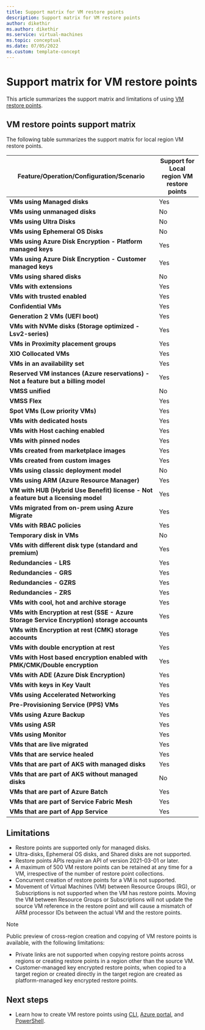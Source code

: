 ```yaml
---
title: Support matrix for VM restore points
description: Support matrix for VM restore points
author: dikethir
ms.author: dikethir
ms.service: virtual-machines
ms.topic: conceptual
ms.date: 07/05/2022
ms.custom: template-concept
---
```


# Support matrix for VM restore points

This article summarizes the support matrix and limitations of using [VM restore points](virtual-machines-create-restore-points.md).


## VM restore points support matrix

The following table summarizes the support matrix for local region VM restore points.

**Feature/Operation/Configuration/Scenario** | **Support for Local region VM restore points**
--- | ---
**VMs using Managed disks** | Yes
**VMs using unmanaged disks** | No
**VMs using Ultra Disks** | No
**VMs using Ephemeral OS Disks** | No
**VMs using Azure Disk Encryption - Platform managed keys** | Yes
**VMs using Azure Disk Encryption - Customer managed keys** | Yes
**VMs using shared disks** | No
**VMs with extensions** | Yes
**VMs with trusted enabled** | Yes
**Confidential VMs** | Yes
**Generation 2 VMs (UEFI boot)** | Yes
**VMs with NVMe disks (Storage optimized - Lsv2-series)** | Yes
**VMs in Proximity placement groups** | Yes
**XIO Collocated VMs** | Yes
**VMs in an availability set** | Yes
**Reserved VM instances (Azure reservations) - Not a feature but a billing model** | Yes
**VMSS unified** | No
**VMSS Flex** | Yes
**Spot VMs (Low priority VMs)** | Yes
**VMs with dedicated hosts** | Yes
**VMs with Host caching enabled** | Yes
**VMs with pinned nodes** | Yes
**VMs created from marketplace images** | Yes
**VMs created from custom images** | Yes
**VMs using classic deployment model** | No
**VMs using ARM (Azure Resource Manager)** | Yes
**VM with HUB (Hybrid Use Benefit) license - Not a feature but a licensing model** | Yes
**VMs migrated from on-prem using Azure Migrate** | Yes
**VMs with RBAC policies** | Yes
**Temporary disk in VMs** | No
**VMs with different disk type (standard and premium)** | Yes
**Redundancies - LRS** | Yes
**Redundancies - GRS** | Yes
**Redundancies - GZRS** | Yes
**Redundancies - ZRS** | Yes
**VMs with cool, hot and archive storage** | Yes
**VMs with Encryption at rest (SSE - Azure Storage Service Encryption) storage accounts** | Yes
**VMs with Encryption at rest (CMK) storage accounts** | Yes
**VMs with double encryption at rest** | Yes
**VMs with Host based encryption enabled with PMK/CMK/Double encryption** | Yes
**VMs with ADE (Azure Disk Encryption)** | Yes
**VMs with keys in Key Vault** | Yes
**VMs using Accelerated Networking** | Yes
**Pre-Provisioning Service (PPS) VMs** | Yes
**VMs using Azure Backup** | Yes
**VMs using ASR** | Yes
**VMs using Monitor** | Yes
**VMs that are live migrated** | Yes
**VMs that are service healed** | Yes
**VMs that are part of AKS with managed disks** | Yes
**VMs that are part of AKS without managed disks** | No
**VMs that are part of Azure Batch** | Yes
**VMs that are part of Service Fabric Mesh** | Yes
**VMs that are part of App Service** | Yes

## Limitations

- Restore points are supported only for managed disks. 
- Ultra-disks, Ephemeral OS disks, and Shared disks are not supported. 
- Restore points APIs require an API of version 2021-03-01 or later. 
- A maximum of 500 VM restore points can be retained at any time for a VM, irrespective of the number of restore point collections. 
- Concurrent creation of restore points for a VM is not supported. 
- Movement of Virtual Machines (VM) between Resource Groups (RG), or Subscriptions is not supported when the VM has restore points. Moving the VM between Resource Groups or Subscriptions will not update the source VM reference in the restore point and will cause a mismatch of ARM processor IDs between the actual VM and the restore points. 
 > [!Note]
 > Public preview of cross-region creation and copying of VM restore points is available, with the following limitations: 
 > - Private links are not supported when copying restore points across regions or creating restore points in a region other than the source VM. 
 > - Customer-managed key encrypted restore points, when copied to a target region or created directly in the target region are created as platform-managed key encrypted restore points.

## Next steps

- Learn how to create VM restore points using [CLI](virtual-machines-create-restore-points-cli.md), [Azure portal](virtual-machines-create-restore-points-portal.md), and [PowerShell](virtual-machines-create-restore-points-powershell.md).